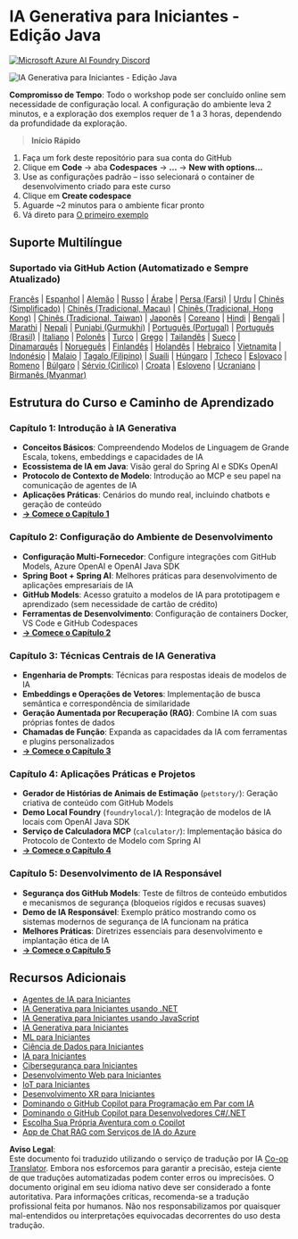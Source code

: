 <!--
CO_OP_TRANSLATOR_METADATA:
{
  "original_hash": "63b6426b88f6f56398ca3f1fbfc30889",
  "translation_date": "2025-07-29T15:12:22+00:00",
  "source_file": "README.md",
  "language_code": "br"
}
-->
# IA Generativa para Iniciantes - Edição Java
[![Microsoft Azure AI Foundry Discord](https://dcbadge.limes.pink/api/server/ByRwuEEgH4)](https://discord.com/invite/ByRwuEEgH4)

![IA Generativa para Iniciantes - Edição Java](../../translated_images/beg-genai-series.8b48be9951cc574c25f8a3accba949bfd03c2f008e2c613283a1b47316fbee68.br.png)

**Compromisso de Tempo**: Todo o workshop pode ser concluído online sem necessidade de configuração local. A configuração do ambiente leva 2 minutos, e a exploração dos exemplos requer de 1 a 3 horas, dependendo da profundidade da exploração.

> **Início Rápido**

1. Faça um fork deste repositório para sua conta do GitHub  
2. Clique em **Code** → aba **Codespaces** → **...** → **New with options...**  
3. Use as configurações padrão – isso selecionará o container de desenvolvimento criado para este curso  
4. Clique em **Create codespace**  
5. Aguarde ~2 minutos para o ambiente ficar pronto  
6. Vá direto para [O primeiro exemplo](./02-SetupDevEnvironment/README.md#step-2-create-a-github-personal-access-token)  

## Suporte Multilíngue

### Suportado via GitHub Action (Automatizado e Sempre Atualizado)

[Francês](../fr/README.md) | [Espanhol](../es/README.md) | [Alemão](../de/README.md) | [Russo](../ru/README.md) | [Árabe](../ar/README.md) | [Persa (Farsi)](../fa/README.md) | [Urdu](../ur/README.md) | [Chinês (Simplificado)](../zh/README.md) | [Chinês (Tradicional, Macau)](../mo/README.md) | [Chinês (Tradicional, Hong Kong)](../hk/README.md) | [Chinês (Tradicional, Taiwan)](../tw/README.md) | [Japonês](../ja/README.md) | [Coreano](../ko/README.md) | [Hindi](../hi/README.md) | [Bengali](../bn/README.md) | [Marathi](../mr/README.md) | [Nepali](../ne/README.md) | [Punjabi (Gurmukhi)](../pa/README.md) | [Português (Portugal)](../pt/README.md) | [Português (Brasil)](./README.md) | [Italiano](../it/README.md) | [Polonês](../pl/README.md) | [Turco](../tr/README.md) | [Grego](../el/README.md) | [Tailandês](../th/README.md) | [Sueco](../sv/README.md) | [Dinamarquês](../da/README.md) | [Norueguês](../no/README.md) | [Finlandês](../fi/README.md) | [Holandês](../nl/README.md) | [Hebraico](../he/README.md) | [Vietnamita](../vi/README.md) | [Indonésio](../id/README.md) | [Malaio](../ms/README.md) | [Tagalo (Filipino)](../tl/README.md) | [Suaíli](../sw/README.md) | [Húngaro](../hu/README.md) | [Tcheco](../cs/README.md) | [Eslovaco](../sk/README.md) | [Romeno](../ro/README.md) | [Búlgaro](../bg/README.md) | [Sérvio (Cirílico)](../sr/README.md) | [Croata](../hr/README.md) | [Esloveno](../sl/README.md) | [Ucraniano](../uk/README.md) | [Birmanês (Myanmar)](../my/README.md)

## Estrutura do Curso e Caminho de Aprendizado

### **Capítulo 1: Introdução à IA Generativa**
- **Conceitos Básicos**: Compreendendo Modelos de Linguagem de Grande Escala, tokens, embeddings e capacidades de IA  
- **Ecossistema de IA em Java**: Visão geral do Spring AI e SDKs OpenAI  
- **Protocolo de Contexto de Modelo**: Introdução ao MCP e seu papel na comunicação de agentes de IA  
- **Aplicações Práticas**: Cenários do mundo real, incluindo chatbots e geração de conteúdo  
- **[→ Comece o Capítulo 1](./01-IntroToGenAI/README.md)**  

### **Capítulo 2: Configuração do Ambiente de Desenvolvimento**
- **Configuração Multi-Fornecedor**: Configure integrações com GitHub Models, Azure OpenAI e OpenAI Java SDK  
- **Spring Boot + Spring AI**: Melhores práticas para desenvolvimento de aplicações empresariais de IA  
- **GitHub Models**: Acesso gratuito a modelos de IA para prototipagem e aprendizado (sem necessidade de cartão de crédito)  
- **Ferramentas de Desenvolvimento**: Configuração de containers Docker, VS Code e GitHub Codespaces  
- **[→ Comece o Capítulo 2](./02-SetupDevEnvironment/README.md)**  

### **Capítulo 3: Técnicas Centrais de IA Generativa**
- **Engenharia de Prompts**: Técnicas para respostas ideais de modelos de IA  
- **Embeddings e Operações de Vetores**: Implementação de busca semântica e correspondência de similaridade  
- **Geração Aumentada por Recuperação (RAG)**: Combine IA com suas próprias fontes de dados  
- **Chamadas de Função**: Expanda as capacidades da IA com ferramentas e plugins personalizados  
- **[→ Comece o Capítulo 3](./03-CoreGenerativeAITechniques/README.md)**  

### **Capítulo 4: Aplicações Práticas e Projetos**
- **Gerador de Histórias de Animais de Estimação** (`petstory/`): Geração criativa de conteúdo com GitHub Models  
- **Demo Local Foundry** (`foundrylocal/`): Integração de modelos de IA locais com OpenAI Java SDK  
- **Serviço de Calculadora MCP** (`calculator/`): Implementação básica do Protocolo de Contexto de Modelo com Spring AI  
- **[→ Comece o Capítulo 4](./04-PracticalSamples/README.md)**  

### **Capítulo 5: Desenvolvimento de IA Responsável**
- **Segurança dos GitHub Models**: Teste de filtros de conteúdo embutidos e mecanismos de segurança (bloqueios rígidos e recusas suaves)  
- **Demo de IA Responsável**: Exemplo prático mostrando como os sistemas modernos de segurança de IA funcionam na prática  
- **Melhores Práticas**: Diretrizes essenciais para desenvolvimento e implantação ética de IA  
- **[→ Comece o Capítulo 5](./05-ResponsibleGenAI/README.md)**  

## Recursos Adicionais

- [Agentes de IA para Iniciantes](https://github.com/microsoft/ai-agents-for-beginners)  
- [IA Generativa para Iniciantes usando .NET](https://github.com/microsoft/Generative-AI-for-beginners-dotnet)  
- [IA Generativa para Iniciantes usando JavaScript](https://github.com/microsoft/generative-ai-with-javascript)  
- [IA Generativa para Iniciantes](https://github.com/microsoft/generative-ai-for-beginners)  
- [ML para Iniciantes](https://aka.ms/ml-beginners)  
- [Ciência de Dados para Iniciantes](https://aka.ms/datascience-beginners)  
- [IA para Iniciantes](https://aka.ms/ai-beginners)  
- [Cibersegurança para Iniciantes](https://github.com/microsoft/Security-101)  
- [Desenvolvimento Web para Iniciantes](https://aka.ms/webdev-beginners)  
- [IoT para Iniciantes](https://aka.ms/iot-beginners)  
- [Desenvolvimento XR para Iniciantes](https://github.com/microsoft/xr-development-for-beginners)  
- [Dominando o GitHub Copilot para Programação em Par com IA](https://aka.ms/GitHubCopilotAI)  
- [Dominando o GitHub Copilot para Desenvolvedores C#/.NET](https://github.com/microsoft/mastering-github-copilot-for-dotnet-csharp-developers)  
- [Escolha Sua Própria Aventura com o Copilot](https://github.com/microsoft/CopilotAdventures)  
- [App de Chat RAG com Serviços de IA do Azure](https://github.com/Azure-Samples/azure-search-openai-demo-java)  

**Aviso Legal**:  
Este documento foi traduzido utilizando o serviço de tradução por IA [Co-op Translator](https://github.com/Azure/co-op-translator). Embora nos esforcemos para garantir a precisão, esteja ciente de que traduções automatizadas podem conter erros ou imprecisões. O documento original em seu idioma nativo deve ser considerado a fonte autoritativa. Para informações críticas, recomenda-se a tradução profissional feita por humanos. Não nos responsabilizamos por quaisquer mal-entendidos ou interpretações equivocadas decorrentes do uso desta tradução.
